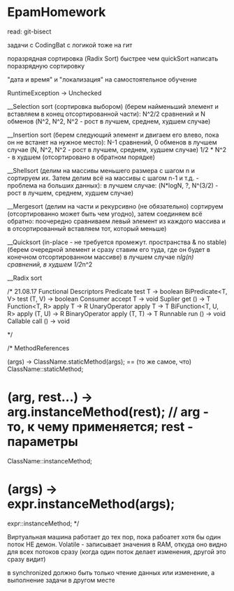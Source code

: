 # EpamHomework

read: git-bisect

задачи с CodingBat с логикой тоже на гит

поразрядная сортировка (Radix Sort) быстрее чем quickSort
написать поразрядную сортировку

"дата и время" и "локализация" на самостоятельное обучение



RuntimeException -> Unchecked


__Selection sort (сортировка выбором) (берем найменьший элемент и вставляем в конец отсортированной части):  N^2/2 сравнений и N обменов (N^2, N^2, N^2 - рост в лучшем, среднем, худшем случае)

__Insertion sort (берем следующий элемент и двигаем его влево, пока он не встанет на нужное место): N-1 сравнений, 0 обменов в лучшем случае (N, N^2, N^2 - рост в лучшем, среднем, худшем случае)
1/2 * N^2 - в худшем (отсортировано в обратном порядке)

__Shellsort (делим на массивы меньшего размера с шагом n и сортируем их. Затем делим всё на массивы с шагом n-1 и т.д. - проблема на больших данных): в лучшем случае: (N*logN, ?, N^(3/2) - рост в лучшем, среднем, худшем случае)

__Mergesort (делим на части и рекурсивно (не обязательно) сортируем (отсортированно может быть чем угодно), затем соединяем всё обратно: поочередно сравниваем левый элемент из каждого массива и в отсортированный вставляем тот, который меньше)

__Quicksort (in-place - не требуется промежут. пространства & no stable) (берем очередной элемент и сразу ставим его туда, где он будет в конечном отсортированном массиве) в лучшем случае n*lg(n) сравнений, в худшем 1/2*n^2

__Radix sort



/* 21.08.17
Functional Descriptors
Predicate<T>            test        T       ->  boolean
BiPredicate<T, V>       test        (T, V)  -> boolean
Consumer<T>             accept      T       -> void
Suplier<T>              get         ()      -> T
Function<T, R>          apply       T       -> R
UnaryOperator<T>        apply       T       -> T
BiFunction<T, U, R>     apply       (T, U)  -> R
BinaryOperator<T>       apply       (T, T)  -> T
Runnable                run         ()      -> void
Callable<V>             call        ()      -> void

 */



 /*
 MethodReferences

 (args) -> ClassName.staticMethod(args);
 == (то же самое, что)
 ClassName::staticMethod;


 (arg, rest...) -> arg.instanceMethod(rest);  // arg - то, к чему применяется; rest - параметры
 ==
 ClassName::instanceMethod;

 (args) -> expr.instanceMethod(args);
 ==
 expr::instanceMethod;
 */
 
 
 Виртуальная машина работает до тех пор, пока рабоатет хотя бы один поток НЕ демон.
 Volatile - записывает значения в RAM, откуда оно видно для всех потоков сразу (когда один поток делает изменения, другой это сразу видит)

в synchronized должно быть только чтение данных или изменение, а выполнение задачи в другом месте